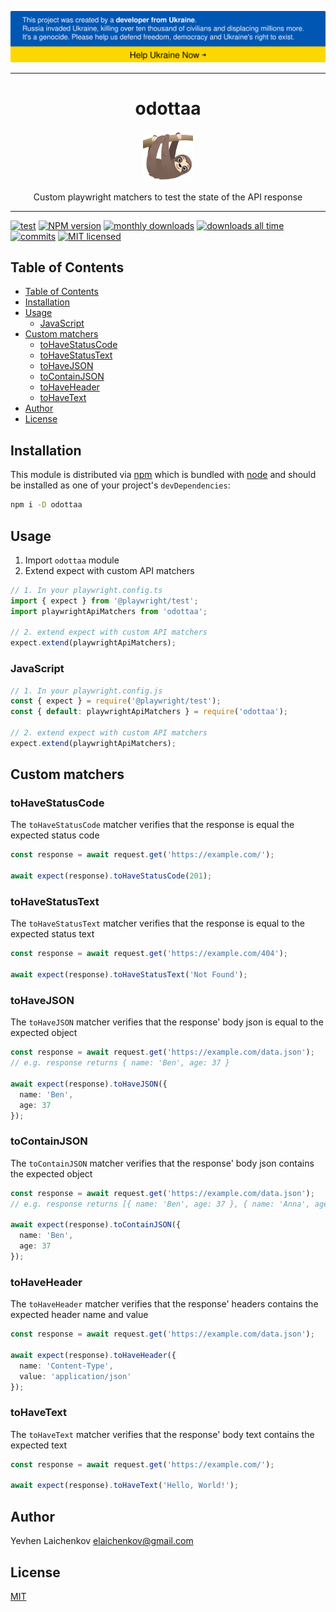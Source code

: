 [![Stand With Ukraine](https://raw.githubusercontent.com/vshymanskyy/StandWithUkraine/main/banner-direct-single.svg)](https://vshymanskyy.github.io/StandWithUkraine)

---

<div align="center">
<h1 align="center">odottaa</h1>

<a href="https://www.joypixels.com/profiles/emoji/1f9a5">
  <img
    height="80"
    width="80"
    alt="sloth"
    src="./assets/sloth.png"
  />
</a>

<p>Custom playwright matchers to test the state of the API response</p>

</div>

---
[![test](https://github.com/elaichenkov/odottaa/actions/workflows/tests.yml/badge.svg)](https://github.com/elaichenkov/odottaa/actions/workflows/tests.yml)
[![NPM version](https://img.shields.io/npm/v/odottaa.svg?style=flat&color=red)](https://www.npmjs.com/package/odottaa)
[![monthly downloads](https://img.shields.io/npm/dm/odottaa.svg?style=flat&color=orange&label=monthly%20downloads)](https://www.npmjs.com/package/odottaa)
[![downloads all time](https://img.shields.io/npm/dt/odottaa.svg?style=flat&color=yellow&label=lifetime%20downloads)](https://www.npmjs.com/package/odottaa)
[![commits](https://img.shields.io/github/commit-activity/y/elaichenkov/playwright-expect.svg?style=flat&color=purple)](https://github.com/elaichenkov/odottaa/commits/main)
[![MIT licensed](https://img.shields.io/badge/license-MIT-blue.svg?style=flat&color=blue)](LICENSE)

## Table of Contents

- [Table of Contents](#table-of-contents)
- [Installation](#installation)
- [Usage](#usage)
  - [JavaScript](#javascript)
- [Custom matchers](#custom-matchers)
  - [toHaveStatusCode](#tohavestatuscode)
  - [toHaveStatusText](#tohavestatustext)
  - [toHaveJSON](#tohavejson)
  - [toContainJSON](#tocontainjson)
  - [toHaveHeader](#tohaveheader)
  - [toHaveText](#tohavetext)
- [Author](#author)
- [License](#license)

## Installation

This module is distributed via [npm](https://npmjs.com/) which is bundled with [node](https://nodejs.org/) and
should be installed as one of your project's `devDependencies`:

```bash
npm i -D odottaa
```

## Usage

1. Import `odottaa` module
2. Extend expect with custom API matchers

```typescript
// 1. In your playwright.config.ts
import { expect } from '@playwright/test';
import playwrightApiMatchers from 'odottaa';

// 2. extend expect with custom API matchers
expect.extend(playwrightApiMatchers);
```

### JavaScript

```javascript
// 1. In your playwright.config.js
const { expect } = require('@playwright/test');
const { default: playwrightApiMatchers } = require('odottaa');

// 2. extend expect with custom API matchers
expect.extend(playwrightApiMatchers);
```

## Custom matchers

### toHaveStatusCode

The `toHaveStatusCode` matcher verifies that the response is equal the expected status code

```typescript
const response = await request.get('https://example.com/');

await expect(response).toHaveStatusCode(201);
```

### toHaveStatusText

The `toHaveStatusText` matcher verifies that the response is equal to the expected status text

```typescript
const response = await request.get('https://example.com/404');

await expect(response).toHaveStatusText('Not Found');
```

### toHaveJSON

The `toHaveJSON` matcher verifies that the response' body json is equal to the expected object

```typescript
const response = await request.get('https://example.com/data.json');
// e.g. response returns { name: 'Ben', age: 37 }

await expect(response).toHaveJSON({
  name: 'Ben',
  age: 37
});
```

### toContainJSON

The `toContainJSON` matcher verifies that the response' body json contains the expected object

```typescript
const response = await request.get('https://example.com/data.json');
// e.g. response returns [{ name: 'Ben', age: 37 }, { name: 'Anna', age: 26 }]

await expect(response).toContainJSON({
  name: 'Ben',
  age: 37
});
```

### toHaveHeader

The `toHaveHeader` matcher verifies that the response' headers contains the expected header name and value

```typescript
const response = await request.get('https://example.com/data.json');

await expect(response).toHaveHeader({
  name: 'Content-Type', 
  value: 'application/json'
});
```

### toHaveText

The `toHaveText` matcher verifies that the response' body text contains the expected text

```typescript
const response = await request.get('https://example.com/');

await expect(response).toHaveText('Hello, World!');
```

## Author

Yevhen Laichenkov <elaichenkov@gmail.com>

## License

[MIT](LICENSE)
